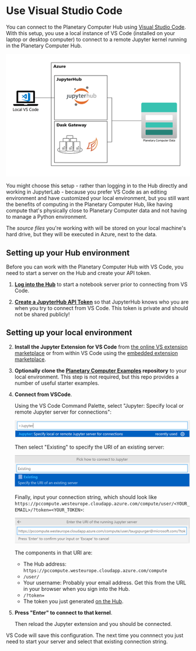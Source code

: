 # Use Visual Studio Code

You can connect to the Planetary Computer Hub using [Visual Studio Code](https://code.visualstudio.com/). With this setup, you use a local instance of VS Code (installed on your laptop or desktop computer) to connect to a remote Jupyter kernel running in the Planetary Computer Hub.

![Diagram showing a local VS Code instance connecting to a remote Jupyter kernel in the Planetary Computer Hub](images/vscode-diagram.png)

You might choose this setup - rather than logging in to the Hub directly and working in JupyterLab - because you prefer VS Code as an editing environment and have customized your local environment, but you still want the benefits of computing in the Planetary Computer Hub, like having compute that's physically close to Planetary Computer data and not having to manage a Python environment.

The *source files* you're working with will be stored on your local machine's hard drive, but they will be executed in Azure, next to the data. 



## Setting up your Hub environment 

Before you can work with the Planetary Computer Hub with VS Code, you need to start a server on the Hub and create your API token.

1. **[Log into the Hub](https://pccompute.westeurope.cloudapp.azure.com/compute/hub/spawn)** to start a notebook server prior to connecting from VS Code.

2. **[Create a JupyterHub API Token](http://planetarycomputer.microsoft.com/compute/hub/token)** so that JupyterHub knows who you are when you try to connect from VS Code. This token is private and should not be shared publicly!

## Setting up your local environment 

2. **Install the Jupyter Extension for VS Code** from [the online VS extension marketplace](https://marketplace.visualstudio.com/items?itemName=ms-toolsai.jupyter) or from within VS Code using the [embedded extension marketplace](https://code.visualstudio.com/docs/editor/extension-marketplace).

3. **Optionally clone the [Planetary Computer Examples](https://github.com/Microsoft/PlanetaryComputerExamples) repository** to your local environment.  This step is not required, but this repo provides a number of useful starter examples.

4. **Connect from VSCode**.

   Using the VS Code Command Palette, select "Jupyter: Specify local or remote Jupyter server for connections":

   ![Jupyter: Specify local or remote Jupyter server for connections](images/specify-jupyter.png)

   Then select "Existing" to specify the URI of an existing server:

   ![Jupyter: Existing server](images/existing.png)

   Finally, input your connection string, which should look like `https://pccompute.westeurope.cloudapp.azure.com/compute/user/<YOUR_EMAIL>/?token=<YOUR_TOKEN>`:

   ![Jupyter: Server URI](images/vscode-jupyter-uri.png)

   The components in that URI are:

   - The Hub address: `https://pccompute.westeurope.cloudapp.azure.com/compute`
   - `/user/`
   - Your username: Probably your email address. Get this from the URL in your browser when you sign into the Hub.
   - `/?token=`
   - The token you just generated [on the Hub](http://planetarycomputer.microsoft.com/compute/hub/token).

5. **Press "Enter" to connect to that kernel**.

   Then reload the Jupyter extension and you should be connected.

VS Code will save this configuration. The next time you connnect you just need to start your server and select that existing connection string.

